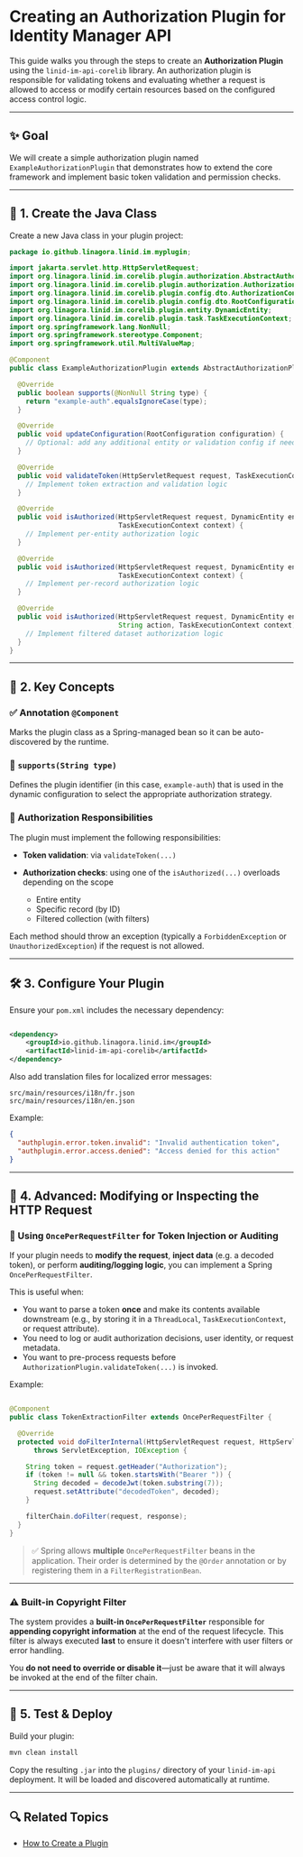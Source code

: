 # Creating an Authorization Plugin for Identity Manager API

This guide walks you through the steps to create an **Authorization Plugin** using the `linid-im-api-corelib` library.
An authorization plugin is responsible for validating tokens and evaluating whether a request is allowed to access or
modify certain resources based on the configured access control logic.

---

## ✨ Goal

We will create a simple authorization plugin named `ExampleAuthorizationPlugin` that demonstrates how to extend the core
framework and implement basic token validation and permission checks.

---

## 📁 1. Create the Java Class

Create a new Java class in your plugin project:

```java
package io.github.linagora.linid.im.myplugin;

import jakarta.servlet.http.HttpServletRequest;
import org.linagora.linid.im.corelib.plugin.authorization.AbstractAuthorizationPlugin;
import org.linagora.linid.im.corelib.plugin.authorization.AuthorizationPlugin;
import org.linagora.linid.im.corelib.plugin.config.dto.AuthorizationConfiguration;
import org.linagora.linid.im.corelib.plugin.config.dto.RootConfiguration;
import org.linagora.linid.im.corelib.plugin.entity.DynamicEntity;
import org.linagora.linid.im.corelib.plugin.task.TaskExecutionContext;
import org.springframework.lang.NonNull;
import org.springframework.stereotype.Component;
import org.springframework.util.MultiValueMap;

@Component
public class ExampleAuthorizationPlugin extends AbstractAuthorizationPlugin {

  @Override
  public boolean supports(@NonNull String type) {
    return "example-auth".equalsIgnoreCase(type);
  }

  @Override
  public void updateConfiguration(RootConfiguration configuration) {
    // Optional: add any additional entity or validation config if needed
  }

  @Override
  public void validateToken(HttpServletRequest request, TaskExecutionContext context) {
    // Implement token extraction and validation logic
  }

  @Override
  public void isAuthorized(HttpServletRequest request, DynamicEntity entity, String action,
                           TaskExecutionContext context) {
    // Implement per-entity authorization logic
  }

  @Override
  public void isAuthorized(HttpServletRequest request, DynamicEntity entity, String id, String action,
                           TaskExecutionContext context) {
    // Implement per-record authorization logic
  }

  @Override
  public void isAuthorized(HttpServletRequest request, DynamicEntity entity, MultiValueMap<String, String> filters,
                           String action, TaskExecutionContext context) {
    // Implement filtered dataset authorization logic
  }
}
```

---

## 🧩 2. Key Concepts

### ✅ Annotation `@Component`

Marks the plugin class as a Spring-managed bean so it can be auto-discovered by the runtime.

### 🔁 `supports(String type)`

Defines the plugin identifier (in this case, `example-auth`) that is used in the dynamic configuration to select the
appropriate authorization strategy.

### 🔐 Authorization Responsibilities

The plugin must implement the following responsibilities:

* **Token validation**: via `validateToken(...)`
* **Authorization checks**: using one of the `isAuthorized(...)` overloads depending on the scope

    * Entire entity
    * Specific record (by ID)
    * Filtered collection (with filters)

Each method should throw an exception (typically a `ForbiddenException` or `UnauthorizedException`) if the request is
not allowed.

---

## 🛠️ 3. Configure Your Plugin

Ensure your `pom.xml` includes the necessary dependency:

```xml

<dependency>
    <groupId>io.github.linagora.linid.im</groupId>
    <artifactId>linid-im-api-corelib</artifactId>
</dependency>
```

Also add translation files for localized error messages:

```
src/main/resources/i18n/fr.json
src/main/resources/i18n/en.json
```

Example:

```json
{
  "authplugin.error.token.invalid": "Invalid authentication token",
  "authplugin.error.access.denied": "Access denied for this action"
}
```

---

## 🧵 4. Advanced: Modifying or Inspecting the HTTP Request

### 🔁 Using `OncePerRequestFilter` for Token Injection or Auditing

If your plugin needs to **modify the request**, **inject data** (e.g. a decoded token), or perform **auditing/logging
logic**, you can implement a Spring `OncePerRequestFilter`.

This is useful when:

* You want to parse a token **once** and make its contents available downstream (e.g., by storing it in a `ThreadLocal`,
  `TaskExecutionContext`, or request attribute).
* You need to log or audit authorization decisions, user identity, or request metadata.
* You want to pre-process requests before `AuthorizationPlugin.validateToken(...)` is invoked.

Example:

```java

@Component
public class TokenExtractionFilter extends OncePerRequestFilter {

  @Override
  protected void doFilterInternal(HttpServletRequest request, HttpServletResponse response, FilterChain filterChain)
      throws ServletException, IOException {

    String token = request.getHeader("Authorization");
    if (token != null && token.startsWith("Bearer ")) {
      String decoded = decodeJwt(token.substring(7));
      request.setAttribute("decodedToken", decoded);
    }

    filterChain.doFilter(request, response);
  }
}
```

> ✅ Spring allows **multiple** `OncePerRequestFilter` beans in the application. Their order is determined by the
`@Order` annotation or by registering them in a `FilterRegistrationBean`.

---

### ⚠️ Built-in Copyright Filter

The system provides a **built-in `OncePerRequestFilter`** responsible for **appending copyright information** at the
end of the request lifecycle. This filter is always executed **last** to ensure it doesn't interfere with user filters
or error handling.

You **do not need to override or disable it**—just be aware that it will always be invoked at the end of the filter
chain.

---

## 🔄 5. Test & Deploy

Build your plugin:

```bash
mvn clean install
```

Copy the resulting `.jar` into the `plugins/` directory of your `linid-im-api` deployment.
It will be loaded and discovered automatically at runtime.

---

## 🔍 Related Topics

* [How to Create a Plugin](./how-to-create-a-plugin.md)
